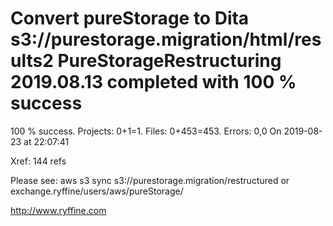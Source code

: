 # Convert pureStorage to Dita s3://purestorage.migration/html/results2 PureStorageRestructuring 2019.08.13 completed with 100 % success

100 % success. Projects: 0+1=1.  Files: 0+453=453. Errors: 0,0  On 2019-08-23 at 22:07:41

Xref: 144 refs

Please see: aws s3 sync s3://purestorage.migration/restructured or exchange.ryffine/users/aws/pureStorage/

http://www.ryffine.com
